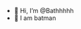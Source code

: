- 👋 Hi, I’m @Bathhhhh
- 👀 I am batman

<!---
Bathhhhh/Bathhhhh is a ✨ special ✨ repository because its `README.md` (this file) appears on your GitHub profile.
You can click the Preview link to take a look at your changes.
--->
